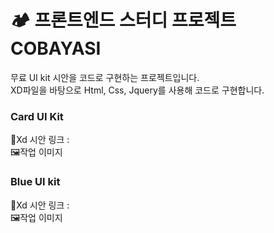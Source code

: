 # 🏕 프론트엔드 스터디 프로젝트 COBAYASI 

무료 UI kit 시안을 코드로 구현하는 프로젝트입니다.   
XD파일을 바탕으로 Html, Css, Jquery를 사용해 코드로 구현합니다.
   

### Card UI Kit   
🔗Xd 시안 링크 :    
🖼작업 이미지

### Blue UI kit   
🔗Xd 시안 링크 :    
🖼작업 이미지
